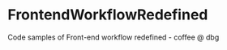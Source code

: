 FrontendWorkflowRedefined
=========================

Code samples of Front-end workflow redefined - coffee @ dbg 
